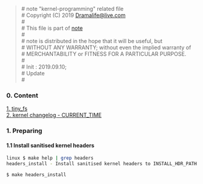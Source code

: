 > \# note "kernel-programming" related file  
\# Copyright (C) 2019 Dramalife@live.com  
\#   
\# This file is part of [note](https://github.com/Dramalife/note.git)  
\#   
\# note is distributed in the hope that it will be useful, but  
\# WITHOUT ANY WARRANTY; without even the implied warranty of  
\# MERCHANTABILITY or FITNESS FOR A PARTICULAR PURPOSE.  
\#  
\# Init : 2019.09.10;  
\# Update   
\#  
  

### 0. Content

[1. tiny_fs](/81-kernel_programming/device_drivers/tiny_fs)  
[2. kernel changelog - CURRENT_TIME](/81-kernel_programming/tips/kernel_api_change_CURRENT_TIME.md)



### 1. Preparing

#### 1.1 Install sanitised kernel headers

```bash
linux $ make help | grep headers
headers_install - Install sanitised kernel headers to INSTALL_HDR_PATH

$ make headers_install
```


